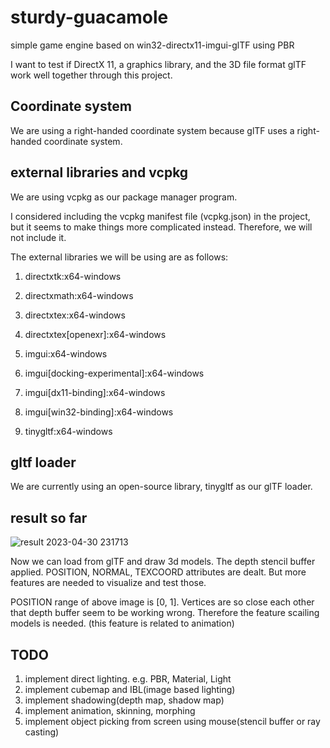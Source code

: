 # sturdy-guacamole
simple game engine based on win32-directx11-imgui-glTF using PBR

I want to test if DirectX 11, a graphics library, and the 3D file format glTF work well together through this project.

## Coordinate system
We are using a right-handed coordinate system because glTF uses a right-handed coordinate system.

## external libraries and vcpkg
We are using vcpkg as our package manager program.

I considered including the vcpkg manifest file (vcpkg.json) in the project, but it seems to make things more complicated instead. 
Therefore, we will not include it.

The external libraries we will be using are as follows:
1. directxtk:x64-windows
1. directxmath:x64-windows

1. directxtex:x64-windows
1. directxtex[openexr]:x64-windows

1. imgui:x64-windows
1. imgui[docking-experimental]:x64-windows
1. imgui[dx11-binding]:x64-windows
1. imgui[win32-binding]:x64-windows

1. tinygltf:x64-windows

## gltf loader
We are currently using an open-source library, tinygltf as our glTF loader.

## result so far
![result 2023-04-30 231713](https://user-images.githubusercontent.com/61501369/235360957-55e77a47-7116-42f1-948e-abf57b0f920e.png)

Now we can load from glTF and draw 3d models.
The depth stencil buffer applied.
POSITION, NORMAL, TEXCOORD attributes are dealt.
But more features are needed to visualize and test those.

POSITION range of above image is [0, 1]. 
Vertices are so close each other that depth buffer seem to be working wrong. 
Therefore the feature scailing models is needed. (this feature is related to animation)

## TODO
1. implement direct lighting. e.g. PBR, Material, Light
1. implement cubemap and IBL(image based lighting)
1. implement shadowing(depth map, shadow map)
1. implement animation, skinning, morphing
1. implement object picking from screen using mouse(stencil buffer or ray casting)


